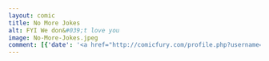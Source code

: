 ```yaml
---
layout: comic
title: No More Jokes
alt: FYI We don&#039;t love you
image: No-More-Jokes.jpeg
comment: [{'date': '<a href="http://comicfury.com/profile.php?username=tecco_dsilva" title="tecco_dsilva">tecco_dsilva</a>', 'username': 'tecco_dsilva', 'comment': 'Still don&#039;t feel like making comics.'}]
---
```

